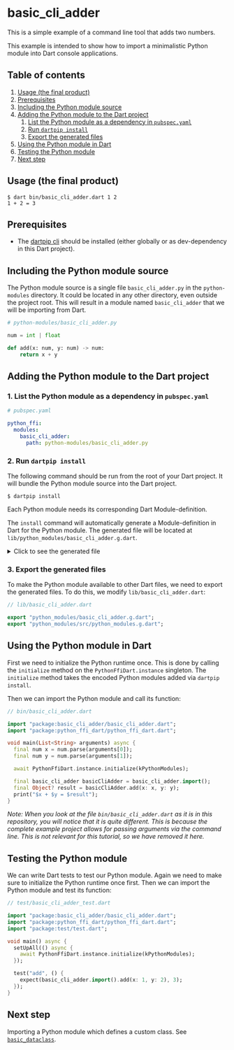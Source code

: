# basic_cli_adder

This is a simple example of a command line tool that adds two numbers.

This example is intended to show how to import a minimalistic Python module into Dart console
applications.

## Table of contents

1. [Usage (the final product)](#usage-the-final-product)
2. [Prerequisites](#prerequisites)
3. [Including the Python module source](#including-the-python-module-source)
4. [Adding the Python module to the Dart project](#adding-the-python-module-to-the-dart-project)
    1. [List the Python module as a dependency in `pubspec.yaml`](#1-list-the-python-module-as-a-dependency-in-pubspecyaml)
    2. [Run `dartpip install`](#2-run-dartpip-install)
    3. [Export the generated files](#3-export-the-generated-files)
5. [Using the Python module in Dart](#using-the-python-module-in-dart)
6. [Testing the Python module](#testing-the-python-module)
7. [Next step](#next-step)

## Usage (the final product)

```shell
$ dart bin/basic_cli_adder.dart 1 2
1 + 2 = 3
```

## Prerequisites

* The [dartpip cli](https://pub.dev/packages/dartpip) should be installed (either globally or as
  dev-dependency in this Dart project).

## Including the Python module source

The Python module source is a single file `basic_cli_adder.py` in the `python-modules` directory. It
could be located in any other directory, even outside the project root. This will result in a module
named `basic_cli_adder` that we will be importing from Dart.

```py
# python-modules/basic_cli_adder.py

num = int | float

def add(x: num, y: num) -> num:
    return x + y
```

## Adding the Python module to the Dart project

### 1. List the Python module as a dependency in `pubspec.yaml`

```yaml
# pubspec.yaml

python_ffi:
  modules:
    basic_cli_adder:
      path: python-modules/basic_cli_adder.py
```

### 2. Run `dartpip install`

The following command should be run from the root of your Dart project. It will bundle the Python
module source into the Dart project.

```shell
$ dartpip install
```

Each Python module needs its corresponding Dart Module-definition.

The `install` command will automatically generate a Module-definition in Dart for the Python module.
The generated file will be located at `lib/python_modules/basic_cli_adder.g.dart`.

<details>
<summary>Click to see the generated file</summary>

```dart
// lib/python_modules/basic_cli_adder.g.dart

// ignore_for_file: camel_case_types, non_constant_identifier_names, prefer_void_to_null

library basic_cli_adder;

import "package:python_ffi_dart/python_ffi_dart.dart";

/// ## num
typedef $num = Object?;

/// ## basic_cli_adder
///
/// ### python source
/// ```py
/// num = int | float
///
/// def add(x: num, y: num) -> num:
///     return x + y
/// ```
final class basic_cli_adder extends PythonModule {
  basic_cli_adder.from(super.pythonModule) : super.from();

  static basic_cli_adder import() =>
      PythonFfiDart.instance.importModule(
        "basic_cli_adder",
        basic_cli_adder.from,
      );

  /// ## add
  ///
  /// ### python source
  /// ```py
  /// def add(x: num, y: num) -> num:
  ///     return x + y
  /// ```
  Object? add({
    required Object? x,
    required Object? y,
  }) =>
      getFunction("add").call(
        <Object?>[
          x,
          y,
        ],
        kwargs: <String, Object?>{},
      );

  /// ## num (getter)
  Object? get $num => getAttribute("num");

  /// ## num (setter)
  set $num(Object? $num) => setAttribute("num", $num);
}
```

</details>

### 3. Export the generated files

To make the Python module available to other Dart files, we need to export the generated files.
To do this, we modify `lib/basic_cli_adder.dart`:

```dart
// lib/basic_cli_adder.dart

export "python_modules/basic_cli_adder.g.dart";
export "python_modules/src/python_modules.g.dart";
```

## Using the Python module in Dart

First we need to initialize the Python runtime once. This is done by calling the `initialize` method
on the `PythonFfiDart.instance` singleton. The `initialize` method takes the encoded Python modules
added via `dartpip install`.

Then we can import the Python module and call its function:

```dart
// bin/basic_cli_adder.dart

import "package:basic_cli_adder/basic_cli_adder.dart";
import "package:python_ffi_dart/python_ffi_dart.dart";

void main(List<String> arguments) async {
  final num x = num.parse(arguments[0]);
  final num y = num.parse(arguments[1]);

  await PythonFfiDart.instance.initialize(kPythonModules);

  final basic_cli_adder basicCliAdder = basic_cli_adder.import();
  final Object? result = basicCliAdder.add(x: x, y: y);
  print("$x + $y = $result");
}
```

*Note: When you look at the file `bin/basic_cli_adder.dart` as it is in this repository, you will
notice that it is quite different. This is because the complete example project allows for passing
arguments via the command line. This is not relevant for this tutorial, so we have removed it here.*

## Testing the Python module

We can write Dart tests to test our Python module. Again we need to make sure to initialize the
Python runtime once first. Then we can import the Python module and test its function:

```dart
// test/basic_cli_adder_test.dart

import "package:basic_cli_adder/basic_cli_adder.dart";
import "package:python_ffi_dart/python_ffi_dart.dart";
import "package:test/test.dart";

void main() async {
  setUpAll(() async {
    await PythonFfiDart.instance.initialize(kPythonModules);
  });

  test("add", () {
    expect(basic_cli_adder.import().add(x: 1, y: 2), 3);
  });
}
```

## Next step

Importing a Python module which defines a custom class.
See [`basic_dataclass`](../basic_dataclass/README.md). 
